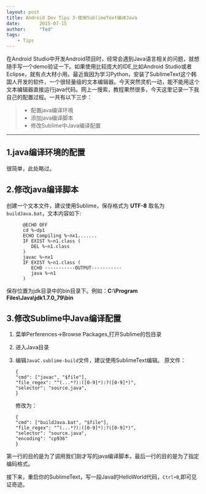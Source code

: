 ```yaml
---
layout: post
title: Android Dev Tips 3-使用SublimeText编译Java
date:       2015-07-15
author:     "Ted"
tags:
    - Tips
---
```



在Android Studio中开发Android项目时，经常会遇到Java语言相关的问题，就想随手写一个demo验证一下。如果使用比较庞大的IDE,比如Android Studio或者Eclipse，就有点大材小用。最近我因为学习Python，安装了SublimeText这个韩国人开发的软件，一个很轻量级的文本编辑器。今天突然灵机一动，能不能用这个文本编辑器直接运行java代码。网上一搜索，教程果然很多，今天这里记录一下我自己的配置过程。一共有以下三步：

 > * 配置java编译环境
 > * 添加java编译脚本
 > * 修改Sublime中Java编译配置
 
 ------

## 1.java编译环境的配置
很简单，此处略过。
## 2.修改java编译脚本
创建一个文本文件，建议使用Sublime，保存格式为 **UTF-8** 取名为`buildJava.bat`，文本内容如下:  
```
      @ECHO OFF
      cd %~dp1
      ECHO Compiling %~nx1.......
      IF EXIST %~n1.class (
         DEL %~n1.class
      )
      javac %~nx1
      IF EXIST %~n1.class (
         ECHO -----------OUTPUT-----------
         java %~n1
      )
```
保存位置为jdk目录中的bin目录下。例如：**C:\Program Files\Java\jdk1.7.0_79\bin**
## 3.修改Sublime中Java编译配置

 1. 菜单Perferences->Browse Packages,打开Sublime的包目录
 2. 进入Java目录
 3. 编辑`JavaC.sublime-build`文件，建议使用SublimeText编辑。
    原文件：
   
    ``` 
    {
	"cmd": ["javac", "$file"],
	"file_regex": "^(...*?):([0-9]*):?([0-9]*)",
	"selector": "source.java",
    }
    ```

    修改为：
    ```
    {
	"cmd": ["buildJava.bat", "$file"],
	"file_regex": "^(...*?):([0-9]*):?([0-9]*)",
	"selector": "source.java",
	"encoding": "cp936"
    }
    ```  

第一行的目的是为了调用我们刚才写的java编译脚本，最后一行的目的是为了指定编码格式。
    
接下来，重启你的SublimeText，写一段Java的HelloWorld代码，`Ctrl+B`,即可见证奇迹。



